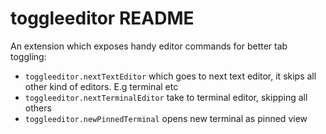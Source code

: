# toggleeditor README

An extension which exposes handy editor commands for better tab toggling:

- `toggleeditor.nextTextEditor` which goes to next text editor, it skips all other kind of editors. E.g terminal etc
- `toggleeditor.nextTerminalEditor` take to terminal editor, skipping all others
- `toggleeditor.newPinnedTerminal` opens new terminal as pinned view

